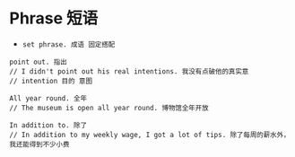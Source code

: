 # Phrase 短语

- `set phrase. 成语 固定搭配`

```
point out. 指出
// I didn't point out his real intentions. 我没有点破他的真实意
// intention 目的 意图

All year round. 全年
// The museum is open all year round. 博物馆全年开放

In addition to. 除了
// In addition to my weekly wage, I got a lot of tips. 除了每周的薪水外，我还能得到不少小费
```
